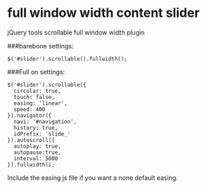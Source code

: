 full window width content slider
================================

jQuery tools scrollable full window width plugin


###barebone settings:

    $('#slider').scrollable().fullwidth();


###Full on settings:

    $('#slider').scrollable({ 
      circular: true, 
      touch: false, 
      easing: 'linear', 
      speed: 400
    }).navigator({ 
      navi: '#navigation',
      history: true,
      idPrefix: 'slide_'
    }).autoscroll({ 
      autoplay: true,
      autopause:true, 
      interval: 5000 
    }).fullwidth();
  
  Include the easing js file if you want a none default easing.
